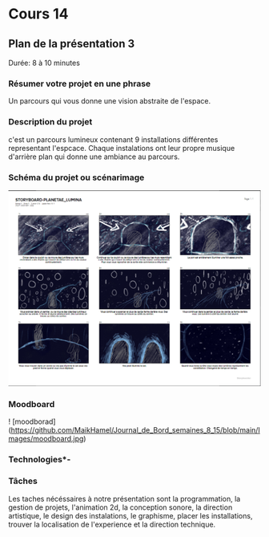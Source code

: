 # Cours 14
## Plan de la présentation 3
Durée: 8 à 10 minutes

### Résumer votre projet en une phrase
 Un parcours qui vous donne une vision abstraite de l'espace.

### Description du projet 
c'est un parcours lumineux contenant 9 installations différentes representant l'espcace. Chaque instalations ont leur propre musique d'arrière plan qui donne une ambiance au parcours.

### Schéma du projet ou scénarimage
![scénarimage](https://github.com/MaikHamel/Journal_de_Bord_semaines_8_15/blob/main/Images/scenarimage.PNG)

### Moodboard
! [moodborad] (https://github.com/MaikHamel/Journal_de_Bord_semaines_8_15/blob/main/Images/moodboard.jpg)

### Technologies*-

### Tâches
Les taches nécéssaires à notre présentation sont la programmation, la gestion de projets, l'animation 2d, la conception sonore, la direction artistique, le design des instalations, le graphisme, placer les installations, trouver la localisation de l'experience et la direction technique.
